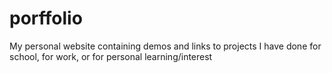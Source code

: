 # porffolio
My personal website containing demos and links to projects I have done for school, for work, or for personal learning/interest
